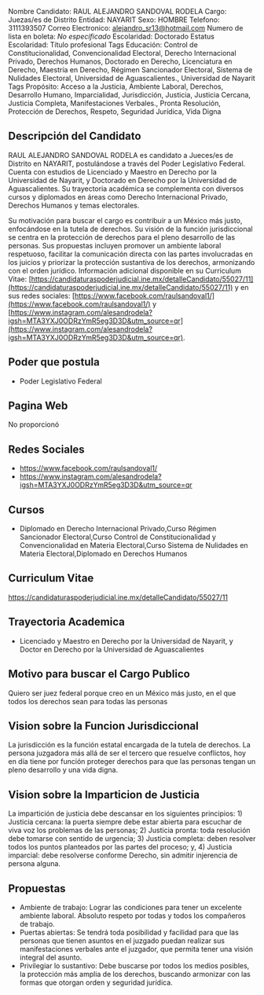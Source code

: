 Nombre Candidato: RAUL ALEJANDRO SANDOVAL RODELA
Cargo: Juezas/es de Distrito
Entidad: NAYARIT
Sexo: HOMBRE
Telefono: 3111393507
Correo Electronico: alejandro_sr13@hotmail.com
Numero de lista en boleta: *No especificado*
Escolaridad: Doctorado
Estatus Escolaridad: Título profesional
Tags Educación: Control de Constitucionalidad, Convencionalidad Electoral, Derecho Internacional Privado, Derechos Humanos, Doctorado en Derecho, Licenciatura en Derecho, Maestría en Derecho, Régimen Sancionador Electoral, Sistema de Nulidades Electoral, Universidad de Aguascalientes., Universidad de Nayarit
Tags Propósito: Acceso a la Justicia, Ambiente Laboral, Derechos, Desarrollo Humano, Imparcialidad, Jurisdicción, Justicia, Justicia Cercana, Justicia Completa, Manifestaciones Verbales., Pronta Resolución, Protección de Derechos, Respeto, Seguridad Jurídica, Vida Digna


## Descripción del Candidato 

RAUL ALEJANDRO SANDOVAL RODELA es candidato a Jueces/es de Distrito en NAYARIT, postulándose a través del Poder Legislativo Federal. Cuenta con estudios de Licenciado y Maestro en Derecho por la Universidad de Nayarit, y Doctorado en Derecho por la Universidad de Aguascalientes. Su trayectoria académica se complementa con diversos cursos y diplomados en áreas como Derecho Internacional Privado, Derechos Humanos y temas electorales.

Su motivación para buscar el cargo es contribuir a un México más justo, enfocándose en la tutela de derechos. Su visión de la función jurisdiccional se centra en la protección de derechos para el pleno desarrollo de las personas. Sus propuestas incluyen promover un ambiente laboral respetuoso, facilitar la comunicación directa con las partes involucradas en los juicios y priorizar la protección sustantiva de los derechos, armonizando con el orden jurídico. Información adicional disponible en su Curriculum Vitae: [https://candidaturaspoderjudicial.ine.mx/detalleCandidato/55027/11](https://candidaturaspoderjudicial.ine.mx/detalleCandidato/55027/11) y en sus redes sociales: [https://www.facebook.com/raulsandoval1/](https://www.facebook.com/raulsandoval1/) y [https://www.instagram.com/alesandrodela?igsh=MTA3YXJ0ODRzYmR5eg3D3D&utm_source=qr](https://www.instagram.com/alesandrodela?igsh=MTA3YXJ0ODRzYmR5eg3D3D&utm_source=qr).


## Poder que postula

- Poder Legislativo Federal


## Pagina Web

No proporcionó


## Redes Sociales

- https://www.facebook.com/raulsandoval1/
- https://www.instagram.com/alesandrodela?igsh=MTA3YXJ0ODRzYmR5eg3D3D&utm_source=qr


## Cursos

- Diplomado en Derecho Internacional Privado,Curso Régimen Sancionador Electoral,Curso Control de Constitucionalidad y Convencionalidad en Materia Electoral,Curso Sistema de Nulidades en Materia Electoral,Diplomado en Derechos Humanos


## Curriculum Vitae

https://candidaturaspoderjudicial.ine.mx/detalleCandidato/55027/11


## Trayectoria Academica

- Licenciado y Maestro en Derecho por la Universidad de Nayarit, y Doctor en Derecho por la Universidad de Aguascalientes


## Motivo para buscar el Cargo Publico

Quiero ser juez federal porque creo en un México más justo, en el que todos los derechos sean para todas las personas


## Vision sobre la Funcion Jurisdiccional

La jurisdicción es la función estatal encargada de la tutela de derechos. La persona juzgadora más allá de ser el tercero que resuelve conflictos, hoy en día tiene por función proteger derechos para que las personas tengan un pleno desarrollo y una vida digna.


## Vision sobre la Imparticion de Justicia

La impartición de justicia debe descansar en los siguientes principios: 1) Justicia cercana: la puerta siempre debe estar abierta para escuchar de viva voz los problemas de las personas; 2) Justicia pronta: toda resolución debe tomarse con sentido de urgencia; 3) Justicia completa: deben resolver todos los puntos planteados por las partes del proceso; y, 4) Justicia imparcial: debe resolverse conforme Derecho, sin admitir injerencia de persona alguna.


## Propuestas

- Ambiente de trabajo: Lograr las condiciones para tener un excelente ambiente laboral. Absoluto respeto por todas y todos los compañeros de trabajo.
- Puertas abiertas: Se tendrá toda posibilidad y facilidad para que las personas que tienen asuntos en el juzgado puedan realizar sus manifestaciones verbales ante el juzgador, que permita tener una visión integral del asunto.
- Privilegiar lo sustantivo: Debe buscarse por todos los medios posibles, la protección más amplia de los derechos, buscando armonizar con las formas que otorgan orden y seguridad jurídica.

